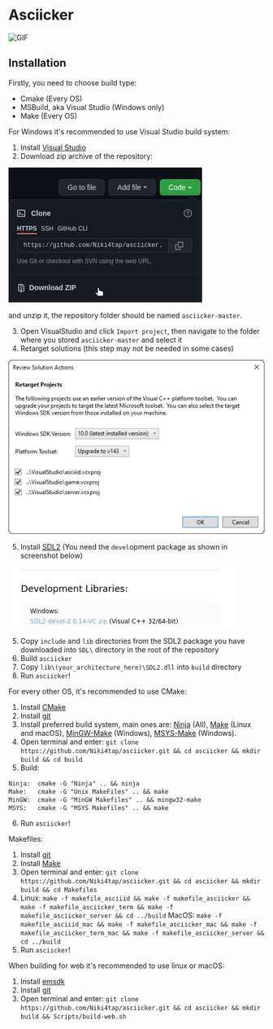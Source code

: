 # Asciicker

![GIF](misc/asciicker.gif)

## Installation
Firstly, you need to choose build type:
- Cmake (Every OS)
- MSBuild, aka Visual Studio (Windows only)
- Make (Every OS)

For Windows it's recommended to use Visual Studio build system:
1) Install [Visual Studio](https://visualstudio.microsoft.com/)
2) Download zip archive of the repository:


![Download](misc/github.png) 


and unzip it, the repository folder should be named `asciicker-master`.

3) Open VisualStudio and click `Import project`, then navigate to the folder where you stored `asciicker-master` and select it
4) Retarget solutions (this step may not be needed in some cases)


![Retarget](misc/VS_Retarget.png)


5) Install [SDL2](https://www.libsdl.org/download-2.0.php) 
(You need the `devel`opment package as shown in screenshot below)


![SDL](misc/SDL.png)


5) Copy `include` and `lib` directories from the SDL2 package you have downloaded 
into `SDL\` directory in the root of the repository
6) Build `asciicker`
7) Copy `lib\(your_architecture_here)\SDL2.dll` into `build` directory
8) Run `asciicker`!

For every other OS, it's recommended to use CMake:
1) Install [CMake](https://cmake.org/download/)
2) Install [git](https://git-scm.com/downloads)
3) Install preferred build system, main ones are: 
[Ninja](https://github.com/ninja-build/ninja/releases) (All),
[Make](https://www.gnu.org/software/make/) (Linux and macOS), 
[MinGW-Make](https://sourceforge.net/projects/mingw/) (Windows), 
[MSYS-Make](https://www.msys2.org/) (Windows).
4) Open terminal and enter: `git clone https://github.com/Niki4tap/asciicker.git && cd asciicker && mkdir build && cd build`
5) Build:
```
Ninja:  cmake -G "Ninja" .. && ninja
Make:   cmake -G "Unix MakeFiles" .. && make
MinGW:  cmake -G "MinGW Makefiles" .. && mingw32-make
MSYS:   cmake -G "MSYS Makefiles" .. && make
```
6) Run `asciicker`!

Makefiles:
1) Install [git](https://git-scm.com/downloads)
2) Install [Make](https://www.gnu.org/software/make/)
3) Open terminal and enter: `git clone https://github.com/Niki4tap/asciicker.git && cd asciicker && mkdir build && cd Makefiles`
4) Linux: `make -f makefile_asciiid && make -f makefile_asciicker && make -f makefile_asciicker_term && make -f makefile_asciicker_server && cd ../build`
   MacOS: `make -f makefile_asciiid_mac && make -f makefile_asciicker_mac && make -f makefile_asciicker_term_mac && make -f makefile_asciicker_server && cd ../build`
5) Run `asciicker`!

When building for web it's recommended to use linux or macOS:
1) Install [emsdk](https://github.com/emscripten-core/emsdk)
2) Install [git](https://git-scm.com/downloads)
3) Open terminal and enter: `git clone https://github.com/Niki4tap/asciicker.git && cd asciicker && mkdir build && Scripts/build-web.sh`
